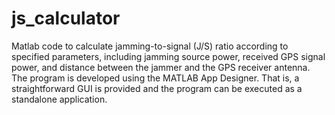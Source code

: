 # js_calculator
Matlab code to calculate jamming-to-signal (J/S) ratio according to specified parameters, including jamming source power, received GPS signal power, and distance between the jammer and the GPS receiver antenna. The program is developed using the MATLAB App Designer. That is, a straightforward GUI is provided and the program can be executed as a standalone application.
